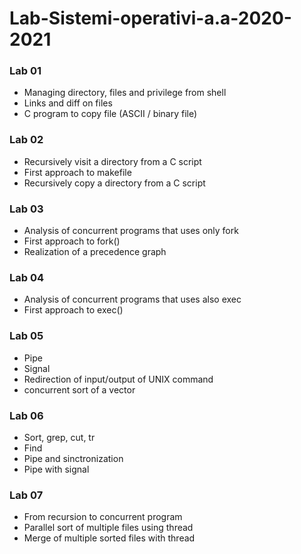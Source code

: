 # Lab-Sistemi-operativi-a.a-2020-2021

### Lab 01
	
- Managing directory, files and privilege from shell
- Links and diff on files
- C program to copy file (ASCII / binary file)

### Lab 02

- Recursively visit a directory from a C script
- First approach to makefile
- Recursively copy a directory from a C script

### Lab 03

- Analysis of concurrent programs that uses only fork
- First approach to fork()
- Realization of a precedence graph

### Lab 04

- Analysis of concurrent programs that uses also exec
- First approach to exec()

### Lab 05

- Pipe
- Signal
- Redirection  of input/output of UNIX command
- concurrent sort of a vector

### Lab 06

- Sort, grep, cut, tr
- Find
- Pipe and sinctronization
- Pipe with signal

### Lab 07

- From recursion to concurrent program
- Parallel sort of multiple files using thread
- Merge of multiple sorted files with thread
